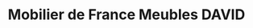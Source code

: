 ---
title: "Mobilier de France Meubles DAVID"
url: /fleac/mobilier-de-france-meubles-david/
shop: Möbel
---